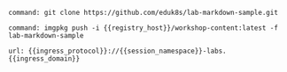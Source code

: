 ```terminal:execute
command: git clone https://github.com/eduk8s/lab-markdown-sample.git
```

```terminal:execute
command: imgpkg push -i {{registry_host}}/workshop-content:latest -f lab-markdown-sample
```

```dashboard:open-url
url: {{ingress_protocol}}://{{session_namespace}}-labs.{{ingress_domain}}
```
